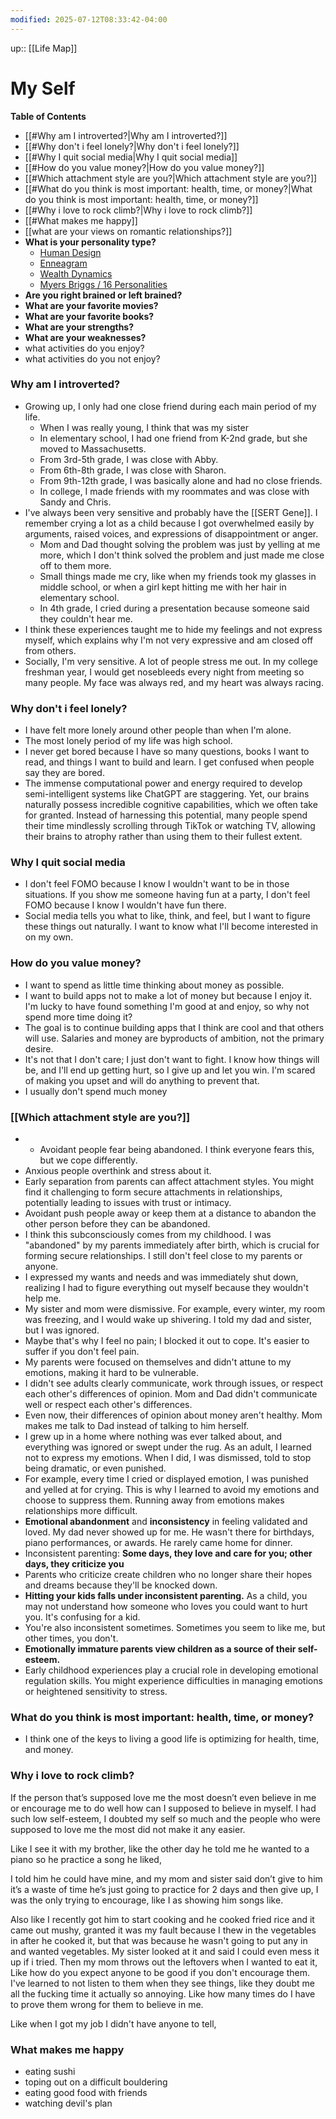 ```yaml
---
modified: 2025-07-12T08:33:42-04:00
---
```

up:: [[Life Map]]
# My Self

**Table of Contents**
- [[#Why am I introverted?|Why am I introverted?]]
- [[#Why don't i feel lonely?|Why don't i feel lonely?]]
- [[#Why I quit social media|Why I quit social media]]
- [[#How do you value money?|How do you value money?]]
- [[#Which attachment style are you?|Which attachment style are you?]]
- [[#What do you think is most important: health, time, or money?|What do you think is most important: health, time, or money?]]
- [[#Why i love to rock climb?|Why i love to rock climb?]]
-  [[#What makes me happy]]
- [[what are your views on romantic relationships?]]
- **What is your personality type?**
	-  [Human Design](https://www.myhumandesign.com/get-your-chart/)
    - [Enneagram](https://enneagramtest.com/quiz?afid=gdnens)
    - [Wealth Dynamics](https://www.wealthdynamics.com/)
    - [Myers Briggs / 16 Personalities](https://www.16personalities.com/free-personality-test) 
- **Are you right brained or left brained?**
- **What are your favorite movies?**
- **What are your favorite books?**
- **What are your strengths?**
- **What are your weaknesses?**
- what activities do you enjoy?
- what activities do you not enjoy?


### Why am I introverted?
- Growing up, I only had one close friend during each main period of my life.
  - When I was really young, I think that was my sister
  - In elementary school, I had one friend from K-2nd grade, but she moved to Massachusetts.
  - From 3rd-5th grade, I was close with Abby.
  - From 6th-8th grade, I was close with Sharon.
  - From 9th-12th grade, I was basically alone and had no close friends.
  - In college, I made friends with my roommates and was close with Sandy and Chris.
- I've always been very sensitive and probably have the [[SERT Gene]]. I remember crying a lot as a child because I got overwhelmed easily by arguments, raised voices, and expressions of disappointment or anger.
  - Mom and Dad thought solving the problem was just by yelling at me more, which I don't think solved the problem and just made me close off to them more.
  - Small things made me cry, like when my friends took my glasses in middle school, or when a girl kept hitting me with her hair in elementary school.
  - In 4th grade, I cried during a presentation because someone said they couldn't hear me.
- I think these experiences taught me to hide my feelings and not express myself, which explains why I'm not very expressive and am closed off from others.
- Socially, I'm very sensitive. A lot of people stress me out. In my college freshman year, I would get nosebleeds every night from meeting so many people. My face was always red, and my heart was always racing.

### Why don't i feel lonely?
- I have felt more lonely around other people than when I'm alone.
- The most lonely period of my life was high school.
- I never get bored because I have so many questions, books I want to read, and things I want to build and learn. I get confused when people say they are bored.
- The immense computational power and energy required to develop semi-intelligent systems like ChatGPT are staggering. Yet, our brains naturally possess incredible cognitive capabilities, which we often take for granted. Instead of harnessing this potential, many people spend their time mindlessly scrolling through TikTok or watching TV, allowing their brains to atrophy rather than using them to their fullest extent.

### Why I quit social media
- I don't feel FOMO because I know I wouldn't want to be in those situations. If you show me someone having fun at a party, I don't feel FOMO because I know I wouldn't have fun there.
- Social media tells you what to like, think, and feel, but I want to figure these things out naturally. I want to know what I'll become interested in on my own.

### How do you value money?
- I want to spend as little time thinking about money as possible.
- I want to build apps not to make a lot of money but because I enjoy it. I'm lucky to have found something I'm good at and enjoy, so why not spend more time doing it?
- The goal is to continue building apps that I think are cool and that others will use. Salaries and money are byproducts of ambition, not the primary desire.
- It's not that I don't care; I just don't want to fight. I know how things will be, and I'll end up getting hurt, so I give up and let you win. I'm scared of making you upset and will do anything to prevent that.
- I usually don't spend much money


### [[Which attachment style are you?]]



- - Avoidant people fear being abandoned. I think everyone fears this, but we cope differently.
- Anxious people overthink and stress about it.
-  Early separation from parents can affect attachment styles. You might find it challenging to form secure attachments in relationships, potentially leading to issues with trust or intimacy.
- Avoidant push people away or keep them at a distance to abandon the other person before they can be abandoned.
- I think this subconsciously comes from my childhood. I was "abandoned" by my parents immediately after birth, which is crucial for forming secure relationships. I still don't feel close to my parents or anyone.
- I expressed my wants and needs and was immediately shut down, realizing I had to figure everything out myself because they wouldn't help me.
- My sister and mom were dismissive. For example, every winter, my room was freezing, and I would wake up shivering. I told my dad and sister, but I was ignored.
- Maybe that's why I feel no pain; I blocked it out to cope. It's easier to suffer if you don't feel pain.
- My parents were focused on themselves and didn't attune to my emotions, making it hard to be vulnerable.
- I didn't see adults clearly communicate, work through issues, or respect each other's differences of opinion. Mom and Dad didn't communicate well or respect each other's differences.
- Even now, their differences of opinion about money aren't healthy. Mom makes me talk to Dad instead of talking to him herself.
- I grew up in a home where nothing was ever talked about, and everything was ignored or swept under the rug. As an adult, I learned not to express my emotions. When I did, I was dismissed, told to stop being dramatic, or even punished.
- For example, every time I cried or displayed emotion, I was punished and yelled at for crying. This is why I learned to avoid my emotions and choose to suppress them. Running away from emotions makes relationships more difficult.
- **Emotional abandonment** and **inconsistency** in feeling validated and loved. My dad never showed up for me. He wasn't there for birthdays, piano performances, or awards. He rarely came home for dinner.
- Inconsistent parenting: **Some days, they love and care for you; other days, they criticize you**
- Parents who criticize create children who no longer share their hopes and dreams because they'll be knocked down.
- **Hitting your kids falls under inconsistent parenting.** As a child, you may not understand how someone who loves you could want to hurt you. It's confusing for a kid.
- You're also inconsistent sometimes. Sometimes you seem to like me, but other times, you don't.
- **Emotionally immature parents view children as a source of their self-esteem.**
-  Early childhood experiences play a crucial role in developing emotional regulation skills. You might experience difficulties in managing emotions or heightened sensitivity to stress.

### What do you think is most important: health, time, or money?
- I think one of the keys to living a good life is optimizing for health, time, and money.


  
### Why i love to rock climb?
If the person that’s supposed love me the most doesn’t even believe in me or encourage me to do well how can I supposed to believe in myself.
I had such low self-esteem, I doubted my self so much and the people who were supposed to love me the most did not make it any easier. 

Like I see it with my brother, like the other day he told me he wanted to a piano so he practice a song he liked,

I told him he could have mine, and my mom and sister said don’t give to him it’s a waste of time he’s just going to practice for 2 days and then give up, I was the only trying to encourage, like I as showing him songs like.

Also like I recently got him to start cooking and he cooked fried rice and it came out mushy, granted it was my fault because I thew in the vegetables in after he cooked it, but that was because he wasn't going to put any in and wanted vegetables.
My sister looked at it and said I could even mess it up if i tried.
Then my mom throws out the leftovers when I wanted to eat it,
Like how do you expect anyone to be good if you don't encourage them.
I've learned to not listen to them when they see things, like they doubt me all the fucking time it actually so annoying. Like how many times do I have to prove them wrong for them to believe in me.

Like when I got my job I didn't have anyone to tell, 
### What makes me happy
- eating sushi 
- toping out on a difficult bouldering
- eating good food with friends
- watching devil's plan